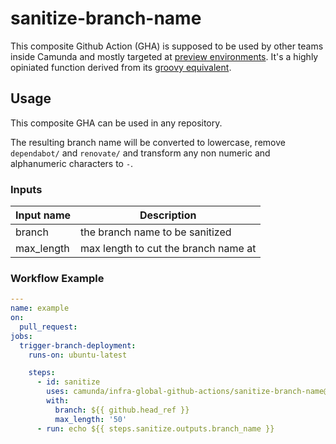 # sanitize-branch-name

This composite Github Action (GHA) is supposed to be used by other teams inside Camunda and mostly targeted at [preview environments](https://confluence.camunda.com/display/HAN/Preview+Environments). It's a highly opiniated function derived from its [groovy equivalent](https://github.com/camunda/jenkins-global-shared-library/blob/master/src/org/camunda/helper/GitUtilities.groovy#L4-L10).

## Usage

This composite GHA can be used in any repository.

The resulting branch name will be converted to lowercase, remove `dependabot/` and `renovate/` and transform any non numeric and alphanumeric characters to `-`.

### Inputs
| Input name           | Description                                        |
|----------------------|----------------------------------------------------|
| branch               | the branch name to be sanitized |
| max_length           | max length to cut the branch name at |

### Workflow Example
```yaml
---
name: example
on: 
  pull_request:
jobs:
  trigger-branch-deployment:
    runs-on: ubuntu-latest

    steps:
      - id: sanitize
        uses: camunda/infra-global-github-actions/sanitize-branch-name@main
        with:
          branch: ${{ github.head_ref }}
          max_length: '50'
      - run: echo ${{ steps.sanitize.outputs.branch_name }}
```
